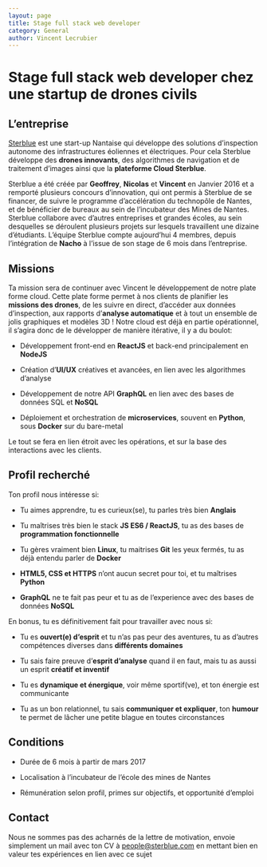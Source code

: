 ```yaml
---
layout: page
title: Stage full stack web developer
category: General
author: Vincent Lecrubier
---
```


Stage full stack web developer chez une startup de drones civils
================================================================

L’entreprise
------------

[Sterblue](http://www.sterblue.com) est une start-up Nantaise qui
développe des solutions d’inspection autonome des infrastructures
éoliennes et électriques. Pour cela Sterblue développe des **drones
innovants**, des algorithmes de navigation et de traitement d’images
ainsi que la **plateforme Cloud Sterblue**.

Sterblue a été créée par **Geoffrey**, **Nicolas** et **Vincent** en
Janvier 2016 et a remporté plusieurs concours d’innovation, qui ont
permis à Sterblue de se financer, de suivre le programme d’accélération
du technopôle de Nantes, et de bénéficier de bureaux au sein de
l’incubateur des Mines de Nantes. Sterblue collabore avec d’autres
entreprises et grandes écoles, au sein desquelles se déroulent plusieurs
projets sur lesquels travaillent une dizaine d’étudiants. L’équipe
Sterblue compte aujourd’hui 4 membres, depuis l’intégration de **Nacho**
à l’issue de son stage de 6 mois dans l’entreprise.

Missions
--------

Ta mission sera de continuer avec Vincent le développement de notre
plate forme cloud. Cette plate forme permet à nos clients de planifier
les **missions des drones**, de les suivre en direct, d’accéder aux
données d’inspection, aux rapports d’**analyse automatique** et à tout
un ensemble de jolis graphiques et modèles 3D ! Notre cloud est déjà en
partie opérationnel, il s’agira donc de le développer de manière
itérative, il y a du boulot:

-   Développement front-end en **ReactJS** et back-end principalement en
    **NodeJS**

-   Création d’**UI/UX** créatives et avancées, en lien avec les
    algorithmes d’analyse

-   Développement de notre API **GraphQL** en lien avec des bases de
    données SQL et **NoSQL**

-   Déploiement et orchestration de **microservices**, souvent en
    **Python**, sous **Docker** sur du bare-metal

Le tout se fera en lien étroit avec les opérations, et sur la base des
interactions avec les clients.

Profil recherché
----------------

Ton profil nous intéresse si:

-   Tu aimes apprendre, tu es curieux(se), tu parles très bien
    **Anglais**

-   Tu maîtrises très bien le stack **JS ES6 / ReactJS**, tu as des
    bases de **programmation fonctionnelle**

-   Tu gères vraiment bien **Linux**, tu maitrises **Git** les yeux
    fermés, tu as déjà entendu parler de **Docker**

-   **HTML5, CSS et HTTPS** n’ont aucun secret pour toi, et tu maîtrises
    **Python**

-   **GraphQL** ne te fait pas peur et tu as de l’experience avec des
    bases de données **NoSQL**

En bonus, tu es définitivement fait pour travailler avec nous si:

-   Tu es **ouvert(e) d’esprit** et tu n’as pas peur des aventures, tu
    as d’autres compétences diverses dans **différents domaines**

-   Tu sais faire preuve d’**esprit d’analyse** quand il en faut, mais
    tu as aussi un esprit **créatif et inventif**

-   Tu es **dynamique et énergique**, voir même sportif(ve), et ton
    énergie est communicante

-   Tu as un bon relationnel, tu sais **communiquer et expliquer**, ton
    **humour** te permet de lâcher une petite blague en toutes
    circonstances

Conditions
----------

-   Durée de 6 mois à partir de mars 2017

-   Localisation à l’incubateur de l’école des mines de Nantes

-   Rémunération selon profil, primes sur objectifs, et opportunité
    d’emploi

Contact
-------

Nous ne sommes pas des acharnés de la lettre de motivation, envoie
simplement un mail avec ton CV à <people@sterblue.com> en
mettant bien en valeur tes expériences en lien avec ce sujet
